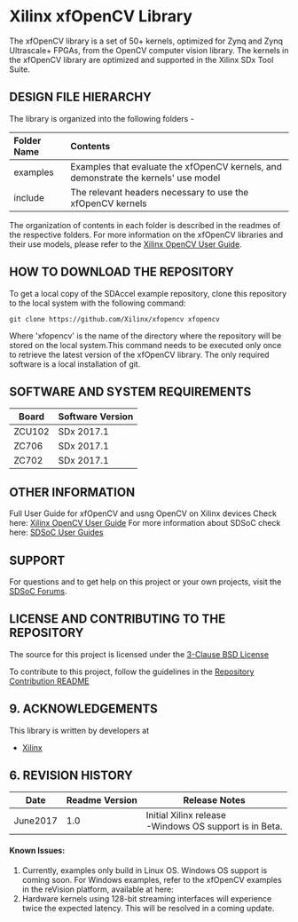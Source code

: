 Xilinx xfOpenCV Library 
======================
The xfOpenCV library is a set of 50+ kernels, optimized for Zynq and Zynq Ultrascale+ FPGAs, from the OpenCV computer vision library. The kernels in the xfOpenCV library are optimized and supported in the Xilinx SDx Tool Suite. 

## DESIGN FILE HIERARCHY
The library is organized into the following folders - 

| Folder Name | Contents |
| :------------- | :------------- |
| examples | Examples that evaluate the xfOpenCV kernels, and demonstrate the kernels' use model |
| include | The relevant headers necessary to use the xfOpenCV kernels |

The organization of contents in each folder is described in the readmes of the respective folders.
For more information on the xfOpenCV libraries and their use models, please refer to the [Xilinx OpenCV User Guide][].

## HOW TO DOWNLOAD THE REPOSITORY
To get a local copy of the SDAccel example repository, clone this repository to the local system with the following command:
```
git clone https://github.com/Xilinx/xfopencv xfopencv
```
Where 'xfopencv' is the name of the directory where the repository will be stored on the local system.This command needs to be executed only once to retrieve the latest version of the xfOpenCV library. The only required software is a local installation of git.

## SOFTWARE AND SYSTEM REQUIREMENTS
Board | Software Version |
------|----------------- |
ZCU102 | SDx 2017.1 |
ZC706 | SDx 2017.1 |
ZC702 | SDx 2017.1 |

## OTHER INFORMATION
Full User Guide for xfOpenCV and usng OpenCV on Xilinx devices Check here: 
[Xilinx OpenCV User Guide][]
For more information about SDSoC check here:
[SDSoC User Guides][]

## SUPPORT
For questions and to get help on this project or your own projects, visit the [SDSoC Forums][].

## LICENSE AND CONTRIBUTING TO THE REPOSITORY
The source for this project is licensed under the [3-Clause BSD License][]

To contribute to this project, follow the guidelines in the [Repository Contribution README][]

## 9. ACKNOWLEDGEMENTS
This library is written by developers at
- [Xilinx](http://www.xilinx.com)

## 6. REVISION HISTORY

Date      | Readme Version | Release Notes
--------  |----------------|-------------------------
June2017  | 1.0            | Initial Xilinx release <br> -Windows OS support is in Beta.
 #### Known Issues:
1. Currently, examples only build in Linux OS. Windows OS support is coming soon. For Windows examples, refer to the xfOpenCV examples in the reVision platform, available at here: 
2. Hardware kernels using 128-bit streaming interfaces will experience twice the expected latency. This will be resolved in a coming update. 


[SDSoC Forums]: https://forums.xilinx.com/t5/SDSoC-Development-Environment/bd-p/sdsoc
[SDSoC User Guides]: https://www.xilinx.com/support/documentation/sw_manuals/xilinx2017_1/ug1027-sdsoc-user-guide.pdf
[3-Clause BSD License]: LICENSE.txt
[Repository Contribution README]: CONTRIBUTING.md
[Xilinx OpenCV User Guide]: https://www.xilinx.com/support/documentation/sw_manuals/xilinx2017_1/ug1027-sdsoc-user-guide.pdf
